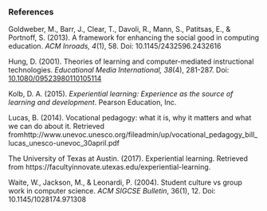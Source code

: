 <head>
    <link rel="stylesheet" href="main.css">
</head>
<body>
    <h3>References</h3>
    <p>Goldweber, M., Barr, J., Clear, T., Davoli, R., Mann, S., Patitsas, E., & Portnoff, S. (2013). A framework for enhancing the social good in computing education. <em>ACM Inroads, 4</em>(1), 58. Doi: <a href-"https://facultyinnovate.utexas.edu/experiential-learning">10.1145/2432596.2432616</a></p>
    <p>Hung, D. (2001). Theories of learning and computer-mediated instructional technologies. <em>Educational Media International, 38</em>(4), 281-287. Doi: <a href="http://www.tandfonline.com/doi/abs/10.1080/09523980110105114">10.1080/09523980110105114</a></p>
    <p>Kolb, D. A. (2015). <em>Experiential learning: Experience as the source of learning and development</em>. Pearson Education, Inc.</p>
    <p>Lucas, B. (2014). Vocational pedagogy: what it is, why it matters and what we can do about it. Retrieved fromhttp://www.unevoc.unesco.org/fileadmin/up/vocational_pedagogy_bill_lucas_unesco-unevoc_30april.pdf</p>
    <p>The University of Texas at Austin. (2017). Experiential learning. Retrieved from https://facultyinnovate.utexas.edu/experiential-learning.</p>
    <p>Waite, W., Jackson, M., & Leonardi, P. (2004). Student culture vs group work in computer science. <em>ACM SIGCSE Bulletin</em>, 36(1), 12. Doi: 10.1145/1028174.971308</p>